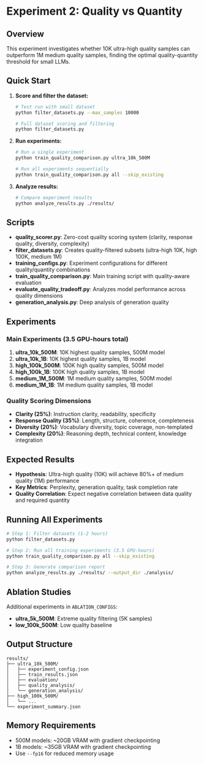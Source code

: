 # Experiment 2: Quality vs Quantity

## Overview
This experiment investigates whether 10K ultra-high quality samples can outperform 1M medium quality samples, finding the optimal quality-quantity threshold for small LLMs.

## Quick Start

1. **Score and filter the dataset:**
   ```bash
   # Test run with small dataset
   python filter_datasets.py --max_samples 10000
   
   # Full dataset scoring and filtering
   python filter_datasets.py
   ```

2. **Run experiments:**
   ```bash
   # Run a single experiment
   python train_quality_comparison.py ultra_10k_500M
   
   # Run all experiments sequentially
   python train_quality_comparison.py all --skip_existing
   ```

3. **Analyze results:**
   ```bash
   # Compare experiment results
   python analyze_results.py ./results/
   ```

## Scripts

- **quality_scorer.py**: Zero-cost quality scoring system (clarity, response quality, diversity, complexity)
- **filter_datasets.py**: Creates quality-filtered subsets (ultra-high 10K, high 100K, medium 1M)
- **training_configs.py**: Experiment configurations for different quality/quantity combinations
- **train_quality_comparison.py**: Main training script with quality-aware evaluation
- **evaluate_quality_tradeoff.py**: Analyzes model performance across quality dimensions
- **generation_analysis.py**: Deep analysis of generation quality

## Experiments

### Main Experiments (3.5 GPU-hours total)
1. **ultra_10k_500M**: 10K highest quality samples, 500M model
2. **ultra_10k_1B**: 10K highest quality samples, 1B model
3. **high_100k_500M**: 100K high quality samples, 500M model
4. **high_100k_1B**: 100K high quality samples, 1B model
5. **medium_1M_500M**: 1M medium quality samples, 500M model
6. **medium_1M_1B**: 1M medium quality samples, 1B model

### Quality Scoring Dimensions
- **Clarity (25%)**: Instruction clarity, readability, specificity
- **Response Quality (35%)**: Length, structure, coherence, completeness
- **Diversity (20%)**: Vocabulary diversity, topic coverage, non-templated
- **Complexity (20%)**: Reasoning depth, technical content, knowledge integration

## Expected Results

- **Hypothesis**: Ultra-high quality (10K) will achieve 80%+ of medium quality (1M) performance
- **Key Metrics**: Perplexity, generation quality, task completion rate
- **Quality Correlation**: Expect negative correlation between data quality and required quantity

## Running All Experiments

```bash
# Step 1: Filter datasets (1-2 hours)
python filter_datasets.py

# Step 2: Run all training experiments (3.5 GPU-hours)
python train_quality_comparison.py all --skip_existing

# Step 3: Generate comparison report
python analyze_results.py ./results/ --output_dir ./analysis/
```

## Ablation Studies

Additional experiments in `ABLATION_CONFIGS`:
- **ultra_5k_500M**: Extreme quality filtering (5K samples)
- **low_100k_500M**: Low quality baseline

## Output Structure

```
results/
├── ultra_10k_500M/
│   ├── experiment_config.json
│   ├── train_results.json
│   ├── evaluation/
│   ├── quality_analysis/
│   └── generation_analysis/
├── high_100k_500M/
│   └── ...
└── experiment_summary.json
```

## Memory Requirements

- 500M models: ~20GB VRAM with gradient checkpointing
- 1B models: ~35GB VRAM with gradient checkpointing
- Use `--fp16` for reduced memory usage 